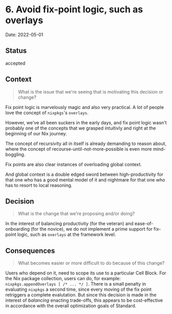 # 6. Avoid fix-point logic, such as overlays

Date: 2022-05-01

## Status

accepted

## Context

> What is the issue that we're seeing that is motivating this decision or change?

<!-- write an answer to this question below -->

Fix point logic is marvelously magic and also very practical.
A lot of people love the concept of `nixpkgs`'s `overlays`.

However, we've all been suckers in the early days, and fix point logic wasn't probably one of the concepts that we grasped intuitivly and right at the beginning of our Nix journey.

The concept of recursivity all in itself is already demanding to reason about, where the concept of recourse-until-not-more-possible is even more mind-boggling.

Fix points are also clear instances of overloading global context.

And global context is a double edged sword between high-productivity for that one who has a good mental model of it and nightmare for that one who has to resort to local reasoning.

## Decision

> What is the change that we're proposing and/or doing?

<!-- write an answer to this question below -->

In the interest of balancing productivity (for the veteran) and ease-of-onboarding (for the novice), we do not implement a prime support for fix-point logic, such as `overlays` at the framework level.

## Consequences

> What becomes easier or more difficult to do because of this change?

<!-- write an answer to this question below -->

Users who depend on it, need to scope its use to a particular Cell Block.
For the Nix package collection, users can do, for example: `nixpkgs.appendOverlays [ /* ... */ ]`.
There is a small penalty in evaluating `nixpkgs` a second time, since every moving of the fix point retriggers a complete evalutation.
But since this decision is made in the interest of _balancing_ enacting trade-offs, this appears to be cost-effective in accordance with the overall optimization goals of Standard.
